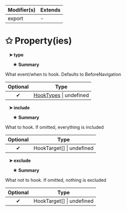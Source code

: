 | Modifier(s)                            | Extends                                    |
|----------------------------------------|--------------------------------------------|
| export | - |

# &#10025; Property(ies)

&nbsp;&nbsp; **&#10148; type**

&nbsp;&nbsp;&nbsp;&nbsp;&nbsp; **&#9733; Summary**

What event/when to hook. Defaults to BeforeNavigation

| Optional                           | Type                         |
|:----------------------------------:|------------------------------|
| ✔ | [HookTypes](/router/enum/hook-manager/hooktypes.md) &#124; undefined |

&nbsp;&nbsp; **&#10148; include**

&nbsp;&nbsp;&nbsp;&nbsp;&nbsp; **&#9733; Summary**

What to hook. If omitted, everything is included

| Optional                           | Type                         |
|:----------------------------------:|------------------------------|
| ✔ | HookTarget[] &#124; undefined |

&nbsp;&nbsp; **&#10148; exclude**

&nbsp;&nbsp;&nbsp;&nbsp;&nbsp; **&#9733; Summary**

What not to hook. If omitted, nothing is excluded

| Optional                           | Type                         |
|:----------------------------------:|------------------------------|
| ✔ | HookTarget[] &#124; undefined |